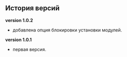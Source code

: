<!-- cl-start -->
## История версий

**version 1.0.2**    
- добавлена опция блокировки установки модулей.    

**version 1.0.1**    
- первая версия.    
<!-- cl-end -->
